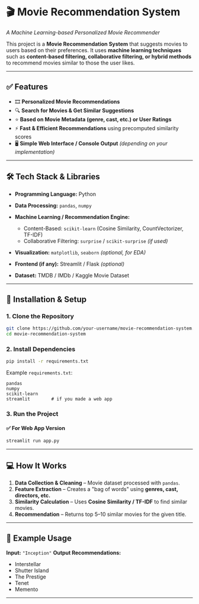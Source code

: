 # 🎬 **Movie Recommendation System**

*A Machine Learning-based Personalized Movie Recommender*

This project is a **Movie Recommendation System** that suggests movies to users based on their preferences. It uses **machine learning techniques** such as **content-based filtering, collaborative filtering, or hybrid methods** to recommend movies similar to those the user likes.

---

## ✅ **Features**

* 🎞 **Personalized Movie Recommendations**
* 🔍 **Search for Movies & Get Similar Suggestions**
* ⭐ **Based on Movie Metadata (genre, cast, etc.) or User Ratings**
* ⚡ **Fast & Efficient Recommendations** using precomputed similarity scores
* 🖥 **Simple Web Interface / Console Output** *(depending on your implementation)*

---

## 🛠 **Tech Stack & Libraries**

* **Programming Language:** Python
* **Data Processing:** `pandas`, `numpy`
* **Machine Learning / Recommendation Engine:**

  * Content-Based: `scikit-learn` (Cosine Similarity, CountVectorizer, TF-IDF)
  * Collaborative Filtering: `surprise` / `scikit-surprise` *(if used)*
* **Visualization:** `matplotlib`, `seaborn` *(optional, for EDA)*
* **Frontend (if any):** Streamlit / Flask *(optional)*
* **Dataset:** TMDB / IMDb / Kaggle Movie Dataset

---

## 🚀 **Installation & Setup**

### **1. Clone the Repository**

```bash
git clone https://github.com/your-username/movie-recommendation-system.git
cd movie-recommendation-system
```

### **2. Install Dependencies**

```bash
pip install -r requirements.txt
```

Example `requirements.txt`:

```
pandas
numpy
scikit-learn
streamlit        # if you made a web app
```

### **3. Run the Project**

#### ✅ **For Web App Version**

```bash
streamlit run app.py
```

---

## 💻 **How It Works**

1. **Data Collection & Cleaning** – Movie dataset processed with `pandas`.
2. **Feature Extraction** – Creates a "bag of words" using **genres, cast, directors, etc.**
3. **Similarity Calculation** – Uses **Cosine Similarity / TF-IDF** to find similar movies.
4. **Recommendation** – Returns top 5–10 similar movies for the given title.

---

## 🎥 **Example Usage**

**Input:** `"Inception"`
**Output Recommendations:**

* Interstellar
* Shutter Island
* The Prestige
* Tenet
* Memento

---
